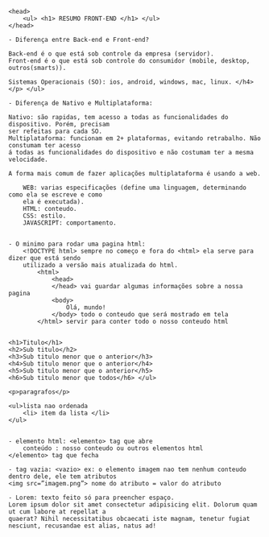 <html>

    <head>
        <ul> <h1> RESUMO FRONT-END </h1> </ul>
    </head>

<body>

    - Diferença entre Back-end e Front-end?

    Back-end é o que está sob controle da empresa (servidor).
    Front-end é o que está sob controle do consumidor (mobile, desktop, outros(smarts)).

    Sistemas Operacionais (SO): ios, android, windows, mac, linux. </h4> </p> </ul>

    - Diferença de Nativo e Multiplataforma:
    
    Nativo: são rapidas, tem acesso a todas as funcionalidades do dispositivo. Porém, precisam
    ser refeitas para cada SO.
    Multiplataforma: funcionam em 2+ plataformas, evitando retrabalho. Não constumam ter acesso
    á todas as funcionalidades do dispositivo e não costumam ter a mesma velocidade.

    A forma mais comum de fazer aplicações multiplataforma é usando a web.
    
        WEB: varias especificações (define uma linguagem, determinando como ela se escreve e como
        ela é executada).
        HTML: conteudo.
        CSS: estilo.
        JAVASCRIPT: comportamento.


    - O minimo para rodar uma pagina html:
        <!DOCTYPE html> sempre no começo e fora do <html> ela serve para dizer que está sendo
        utilizado a versão mais atualizada do html.
            <html>
                <head>
                </head> vai guardar algumas informações sobre a nossa pagina
                <body>
                    Olá, mundo!
                </body> todo o conteudo que será mostrado em tela
            </html> servir para conter todo o nosso conteudo html


    <h1>Titulo</h1>
    <h2>Sub titulo</h2>
    <h3>Sub titulo menor que o anterior</h3>
    <h4>Sub titulo menor que o anterior</h4>
    <h5>Sub titulo menor que o anterior</h5>
    <h6>Sub titulo menor que todos</h6> </ul>

    <p>paragrafos</p>

    <ul>lista nao ordenada
        <li> item da lista </li>
    </ul>


    - elemento html: <elemento> tag que abre
        conteúdo : nosso conteudo ou outros elementos html
    </elemento> tag que fecha

    - tag vazia: <vazio> ex: o elemento imagem nao tem nenhum conteudo dentro dele, ele tem atributos
    <img src=”imagem.png”> nome do atributo = valor do atributo

    - Lorem: texto feito só para preencher espaço.
    Lorem ipsum dolor sit amet consectetur adipisicing elit. Dolorum quam ut cum labore at repellat a
    quaerat? Nihil necessitatibus obcaecati iste magnam, tenetur fugiat nesciunt, recusandae est alias, natus ad!
